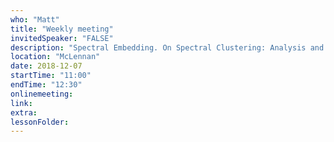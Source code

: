 ```yaml
---
who: "Matt"
title: "Weekly meeting"
invitedSpeaker: "FALSE"
description: "Spectral Embedding. On Spectral Clustering: Analysis and an algorithm (Ng et al, 2002)"
location: "McLennan"
date: 2018-12-07
startTime: "11:00"
endTime: "12:30"
onlinemeeting: 
link: 
extra: 
lessonFolder: 
---
```

